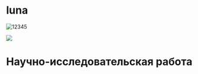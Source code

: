 # luna

![12345](https://user-images.githubusercontent.com/71454742/95331312-7bd9bc00-08b2-11eb-92b9-eefb88be390b.gif)

![](file:///C:/Users/Дмитрий/Downloads/untitled.svg)

# Научно-исследовательская работа
